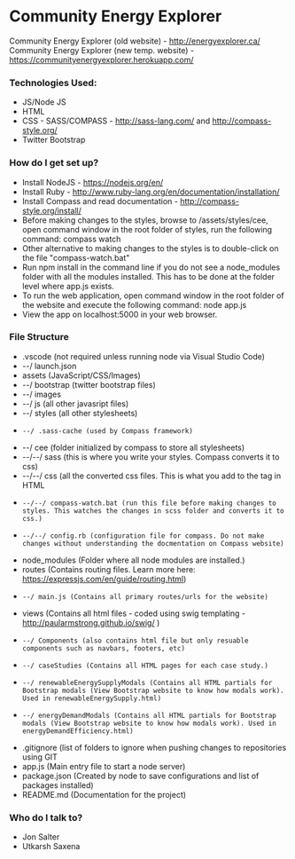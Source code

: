 # Community Energy Explorer #

Community Energy Explorer (old website) - http://energyexplorer.ca/
Community Energy Explorer (new temp. website) - https://communityenergyexplorer.herokuapp.com/

### Technologies Used: ###

* JS/Node JS
* HTML
* CSS - SASS/COMPASS - http://sass-lang.com/ and http://compass-style.org/
* Twitter Bootstrap

### How do I get set up? ###

* Install NodeJS - https://nodejs.org/en/
* Install Ruby - http://www.ruby-lang.org/en/documentation/installation/
* Install Compass and read documentation - http://compass-style.org/install/
* Before making changes to the styles, browse to /assets/styles/cee, open command window in the root folder of styles, run the following command: compass watch
* Other alternative to making changes to the styles is to double-click on the file "compass-watch.bat"
* Run npm install in the command line if you do not see a node_modules folder with all the modules installed. This has to be done at the folder level where app.js exists.
* To run the web application, open command window in the root folder of the website and execute the following command: node app.js
* View the app on localhost:5000 in your web browser.

### File Structure ###

* .vscode (not required unless running node via Visual Studio Code)
* --/ launch.json
* assets        (JavaScript/CSS/Images)
* --/ bootstrap (twitter bootstrap files)
* --/ images
* --/ js (all other javasript files)
* --/ styles (all other stylesheets)
*     --/ .sass-cache (used by Compass framework)
* 	--/ cee (folder initialized by compass to store all stylesheets)
* 	--/--/ sass (this is where you write your styles. Compass converts it to css)
* 	--/--/ css (all the converted css files. This is what you add to the <link> tag in HTML
*     --/--/ compass-watch.bat (run this file before making changes to styles. This watches the changes in scss folder and converts it to css.)
*     --/--/ config.rb (configuration file for compass. Do not make changes without understanding the docmentation on Compass website)
* node_modules (Folder where all node modules are installed.)
* routes       (Contains routing files. Learn more here: https://expressjs.com/en/guide/routing.html)
*     --/ main.js (Contains all primary routes/urls for the website)
* views (Contains all html files - coded using swig templating - http://paularmstrong.github.io/swig/ )
*     --/ Components (also contains html file but only resuable components such as navbars, footers, etc)
*     --/ caseStudies (Contains all HTML pages for each case study.)
*     --/ renewableEnergySupplyModals (Contains all HTML partials for Bootstrap modals (View Bootstrap website to know how modals work). Used in renewableEnergySupply.html)
*     --/ energyDemandModals (Contains all HTML partials for Bootstrap modals (View Bootstrap website to know how modals work). Used in energyDemandEfficiency.html)
* .gitignore (list of folders to ignore when pushing changes to repositories using GIT
* app.js (Main entry file to start a node server)
* package.json (Created by node to save configurations and list of packages installed)
* README.md (Documentation for the project)

### Who do I talk to? ###

* Jon Salter
* Utkarsh Saxena